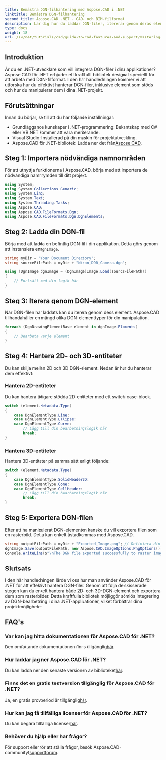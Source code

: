 ```yaml
---
title: Bemästra DGN-filhantering med Aspose.CAD i .NET
linktitle: Bemästra DGN-filhantering
second_title: Aspose.CAD .NET - CAD- och BIM-filformat
description: Lär dig hur du laddar DGN-filer, itererar genom deras element, hanterar både 2D- och 3D-enheter och exporterar dem som rasterbilder – allt samtidigt som du utnyttjar de kraftfulla funktionerna i Aspose.CAD-biblioteket.
type: docs
weight: 18
url: /sv/net/tutorials/cad/guide-to-cad-features-and-support/mastering-dgn-file-manipulation/
---
```

## Introduktion

Är du en .NET-utvecklare som vill integrera DGN-filer i dina applikationer? Aspose.CAD för .NET erbjuder ett kraftfullt bibliotek designat speciellt för att arbeta med DGN-filformat. I den här handledningen kommer vi att utforska hur du effektivt hanterar DGN-filer, inklusive element som stöds och hur du manipulerar dem i dina .NET-projekt.

## Förutsättningar

Innan du börjar, se till att du har följande inställningar:

- Grundläggande kunskaper i .NET-programmering: Bekantskap med C# eller VB.NET kommer att vara meriterande.
- Visual Studio: Installerad på din maskin för projektutveckling.
-  Aspose.CAD för .NET-bibliotek: Ladda ner det från[Aspose.CAD](https://releases.aspose.com/cad/net/).

## Steg 1: Importera nödvändiga namnområden

För att utnyttja funktionerna i Aspose.CAD, börja med att importera de nödvändiga namnrymden till ditt projekt.

```csharp
using System;
using System.Collections.Generic;
using System.Linq;
using System.Text;
using System.Threading.Tasks;
using Aspose.CAD;
using Aspose.CAD.FileFormats.Dgn;
using Aspose.CAD.FileFormats.Dgn.DgnElements;
```

## Steg 2: Ladda din DGN-fil

 Börja med att ladda en befintlig DGN-fil i din applikation. Detta görs genom att instansiera en`DgnImage`.

```csharp
string myDir = "Your Document Directory";
string sourceFilePath = myDir + "Nikon_D90_Camera.dgn";

using (DgnImage dgnImage = (DgnImage)Image.Load(sourceFilePath))
{
    // Fortsätt med din logik här
}
```

## Steg 3: Iterera genom DGN-element

När DGN-filen har laddats kan du iterera genom dess element. Aspose.CAD tillhandahåller en mängd olika DGN-elementtyper för din manipulation.

```csharp
foreach (DgnDrawingElementBase element in dgnImage.Elements)
{
    // Bearbeta varje element
}
```

## Steg 4: Hantera 2D- och 3D-entiteter

Du kan skilja mellan 2D och 3D DGN-element. Nedan är hur du hanterar dem effektivt:

### Hantera 2D-entiteter

Du kan hantera tidigare stödda 2D-entiteter med ett switch-case-block.

```csharp
switch (element.Metadata.Type)
{
    case DgnElementType.Line:
    case DgnElementType.Ellipse:
    case DgnElementType.Curve:
        // Lägg till din bearbetningslogik här
        break;
}
```

### Hantera 3D-entiteter

Hantera 3D-entiteter på samma sätt enligt följande:

```csharp
switch (element.Metadata.Type)
{
    case DgnElementType.SolidHeader3D:
    case DgnElementType.Cone:
    case DgnElementType.CellHeader:
        // Lägg till din bearbetningslogik här
        break;
}
```

## Steg 5: Exportera DGN-filen

Efter att ha manipulerat DGN-elementen kanske du vill exportera filen som en rasterbild. Detta kan enkelt åstadkommas med Aspose.CAD.

```csharp
string outputFilePath = myDir + "Exported_Image.png"; // Definiera din utmatningsväg
dgnImage.Save(outputFilePath, new Aspose.CAD.ImageOptions.PngOptions());
Console.WriteLine($"\nThe DGN file exported successfully to raster image.\nFile saved at {outputFilePath}");
```

## Slutsats

I den här handledningen lärde vi oss hur man använder Aspose.CAD för .NET för att effektivt hantera DGN-filer. Genom att följa de skisserade stegen kan du enkelt hantera både 2D- och 3D-DGN-element och exportera dem som rasterbilder. Detta kraftfulla bibliotek möjliggör sömlös integrering av DGN-bearbetning i dina .NET-applikationer, vilket förbättrar dina projektmöjligheter.

## FAQ's

### Var kan jag hitta dokumentationen för Aspose.CAD för .NET?

 Den omfattande dokumentationen finns tillgänglig[här](https://reference.aspose.com/cad/net/).

### Hur laddar jag ner Aspose.CAD för .NET?

 Du kan ladda ner den senaste versionen av biblioteket[här](https://releases.aspose.com/cad/net/).

### Finns det en gratis testversion tillgänglig för Aspose.CAD för .NET?

 Ja, en gratis provperiod är tillgänglig[här](https://releases.aspose.com/).

### Hur kan jag få tillfälliga licenser för Aspose.CAD för .NET?

 Du kan begära tillfälliga licenser[här](https://purchase.conholdate.com/temporary-license/).

### Behöver du hjälp eller har frågor?

För support eller för att ställa frågor, besök Aspose.CAD-communityt[supportforum](https://forum.aspose.com/c/cad/19).